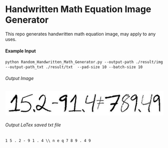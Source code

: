 # Handwritten Math Equation Image Generator
This repo generates handwritten math equation image, may apply to any uses.

#### Example Input
```
python Random_Handwritten_Math_Generator.py --output-path ./result/img --output-path_txt ./result/txt  --pad-size 10 --batch-size 10
```
###### Output Image
![alt text](https://github.com/Learningpal-Tech/Handwritten-Math-Equation-Image-Generator/blob/master/result/img/Math6_20180111211354.jpg?raw=true)

###### Output LaTex saved txt file
```
1 5 . 2 - 9 1 . 4 \\ n e q 7 8 9 . 4 9
```
